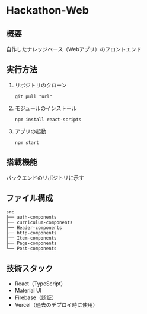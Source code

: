 # Hackathon-Web

## 概要
自作したナレッジベース（Webアプリ）のフロントエンド

## 実行方法

1. リポジトリのクローン
   ```
   git pull "url"
   ```
   
2. モジュールのインストール
   ```
   npm install react-scripts
   ```

3. アプリの起動
   ```
   npm start
   ```

## 搭載機能

バックエンドのリポジトリに示す

## ファイル構成

```
src
├── auth-components
├── curriculum-components
├── Header-components
├── http-components
├── Item-components
├── Page-components
└── Post-components
```

## 技術スタック

- React（TypeScript）
- Material UI
- Firebase（認証）
- Vercel（過去のデプロイ時に使用）
